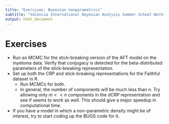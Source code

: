 ```yaml
---
title: "Exercises: Bayesian nonparametrics"
subtitle: "Valencia International Bayesian Analysis Summer School Workshop"
output: html_document
---
```


# Exercises

 - Run an MCMC for the stick-breaking version of the AFT model on the myeloma data. Verify that conjugacy is detected for the beta-distributed parameters of the stick-breaking representation.
 - Set up both the CRP and stick-breaking representations for the Faithful dataset in R.
     - Run MCMCs for both. 
     - In general, the number of components will be much less than $n$. Try allowing only $m << n$ components in the dCRP representation and see if seems to work as well. This should give a major speedup in computational time.
 - If you have a model in which a non-parametric density might be of interest, try to start coding up the BUGS code for it.

